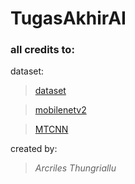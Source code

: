 # TugasAkhirAI

### all credits to:

dataset:
> [dataset](https://github.com/chandrikadeb7/Face-Mask-Detection/tree/master/dataset)

> [mobilenetv2](https://keras.io/api/applications/mobilenet/)

> [MTCNN](https://github.com/ipazc/mtcnn)


created by:
> *Arcriles Thungriallu*
> 
